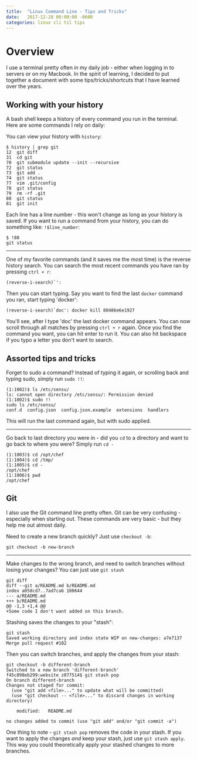 ```yaml
---
title:  "Linux Command Line - Tips and Tricks"
date:   2017-12-28 00:00:00 -0600
categories: linux cli til tips
---
```

# Overview
I use a terminal pretty often in my daily job - either when logging in to servers or on my Macbook. In the spirit of learning, I decided to put together a document with some tips/tricks/shortcuts that I have learned over the years.

## Working with your history
A bash shell keeps a history of every command you run in the terminal. Here are some commands I rely on daily:

You can view your history with `history`:
```
$ history | grep git
12  git diff
31  cd git
70  git submodule update --init --recursive
72  git status
73  git add .
74  git status
77  vim .git/config
78  git status
79  rm -rf .git
80  git status
81  git init
```

Each line has a line number - this won't change as long as your history is saved. If you want to run a command from your history, you can do something like: `!$line_number`:
```
$ !80
git status
```

---

One of my favorite commands (and it saves me the most time) is the reverse history search. You can search the most recent commands you have ran by pressing `ctrl + r`:

```
(reverse-i-search)`':
```

Then you can start typing. Say you want to find the last `docker` command you ran, start typing 'docker':

```
(reverse-i-search)`doc': docker kill 80486e6e1927
```

You'll see, after I type 'doc' the last docker command appears. You can now scroll through all matches by pressing `ctrl + r` again. Once you find the command you want, you can hit enter to run it. You can also hit backspace if you typo a letter you don't want to search.

## Assorted tips and tricks

Forget to sudo a command? Instead of typing it again, or scrolling back and typing sudo, simply run `sudo !!`:

```
(1:1002)$ ls /etc/sensu/
ls: cannot open directory /etc/sensu/: Permission denied
(1:1002)$ sudo !!
sudo ls /etc/sensu/
conf.d	config.json  config.json.example  extensions  handlers
```

This will run the last command again, but with sudo applied.

---

Go back to last directory you were in - did you `cd` to a directory and want to go back to where you were? Simply run `cd -`

```
(1:1003)$ cd /opt/chef
(1:1004)$ cd /tmp/
(1:1005)$ cd -
/opt/chef
(1:1006)$ pwd
/opt/chef
```

## Git
I also use the Git command line pretty often. Git can be very confusing - especially when starting out. These commands are very basic - but they help me out almost daily.

Need to create a new branch quickly? Just use `checkout -b`:
```
git checkout -b new-branch
```

---

Make changes to the wrong branch, and need to switch branches without losing your changes? You can just use `git stash`

```
git diff
diff --git a/README.md b/README.md
index a058cd7..7ad7ca6 100644
--- a/README.md
+++ b/README.md
@@ -1,3 +1,4 @@
+Some code I don't want added on this branch.
```

Stashing saves the changes to your "stash":
```
git stash
Saved working directory and index state WIP on new-changes: a7e7137 Merge pull request #102
```

Then you can switch branches, and apply the changes from your stash:
```
git checkout -b different-branch
Switched to a new branch 'different-branch'
f45c898eb299:website z077514$ git stash pop
On branch different-branch
Changes not staged for commit:
  (use "git add <file>..." to update what will be committed)
  (use "git checkout -- <file>..." to discard changes in working directory)

	modified:   README.md

no changes added to commit (use "git add" and/or "git commit -a")
```

One thing to note - `git stash pop` removes the code in your stash. If you want to apply the changes _and_ keep your stash, just use `git stash apply`. This way you could theoretically apply your stashed changes to more branches.
